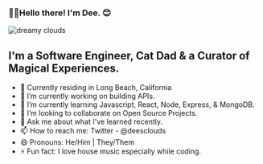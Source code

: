 ### 👋🏾Hello there! I'm Dee. 😊 

![dreamy clouds](https://i.ibb.co/KVxZj5s/github-banner.jpg)

## I'm a Software Engineer, Cat Dad & a Curator of Magical Experiences.

- 🌴 Currently residing in Long Beach, California
- 🔭 I’m currently working on building APIs.
- 🌱 I’m currently learning Javascript, React, Node, Express, & MongoDB.
- 👯 I’m looking to collaborate on Open Source Projects. 
- 💬 Ask me about what I've learned recently.
- 📫 How to reach me: Twitter - @deesclouds
- 😄 Pronouns: He/Him | They/Them
- ⚡ Fun fact: I love house music especially while coding.

[website]: https://deesclouds.world
[twitter]: https://twitter.com/deesclouds
[linkedin]: https://linkedin.com/in/deesclouds

